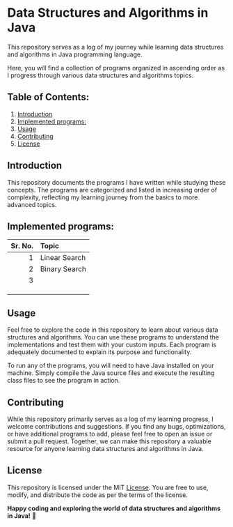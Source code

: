 # Data Structures and Algorithms in Java

This repository serves as a log of my journey while learning data structures and algorithms in Java programming language.

Here, you will find a collection of programs organized in ascending order as I progress through various data structures and algorithms topics.

## Table of Contents:

1. [Introduction](https://github.com/utsavgwa/dsa101/edit/main/README.md#introduction)
2. [Implemented programs:](https://github.com/utsavgwa/dsa101/edit/main/README.md#implemented-programs)
3. [Usage](https://github.com/utsavgwa/dsa101/edit/main/README.md#usage)
4. [Contributing](https://github.com/utsavgwa/dsa101/edit/main/README.md#contributing)
5. [License](https://github.com/utsavgwa/dsa101/edit/main/README.md#license)

## Introduction

This repository documents the programs I have written while studying these concepts. The programs are categorized and listed in increasing order of complexity, reflecting my learning journey from the basics to more advanced topics.

## Implemented programs:

| Sr. No. | Topic         |
| ------: | :------------ |
|       1 | Linear Search |
|       2 | Binary Search |
|       3 |               |
|         |               |
|         |               |
|         |               |

## Usage

Feel free to explore the code in this repository to learn about various data structures and algorithms. You can use these programs to understand the implementations and test them with your custom inputs. Each program is adequately documented to explain its purpose and functionality.

To run any of the programs, you will need to have Java installed on your machine. Simply compile the Java source files and execute the resulting class files to see the program in action.

## Contributing

While this repository primarily serves as a log of my learning progress, I welcome contributions and suggestions. If you find any bugs, optimizations, or have additional programs to add, please feel free to open an issue or submit a pull request. Together, we can make this repository a valuable resource for anyone learning data structures and algorithms in Java.

## License

This repository is licensed under the MIT [License](https://github.com/utsavgwa/dsa101/blob/main/LICENSE). You are free to use, modify, and distribute the code as per the terms of the license.

**Happy coding and exploring the world of data structures and algorithms in Java!** 🚀
